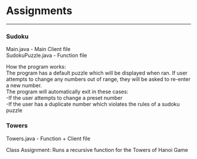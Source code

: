 # Assignments
*****************************************************************************
### Sudoku  

Main.java - Main Client file  
SudokuPuzzle.java - Function file

How the program works:  
The program has a default puzzle which will be displayed when ran. If user attempts to change any numbers out of range, they will be asked to re-enter a new number.    
The program will automatically exit in these cases:  
-If the user attempts to change a preset number  
-If the user has a duplicate number which violates the rules of a sudoku puzzle

### Towers  
Towers.java - Function + Client file  

Class Assignment: Runs a recursive function for the Towers of Hanoi Game
